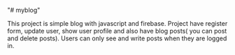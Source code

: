 "# myblog" 

This project is simple blog with javascript and firebase. Project have register form, update user, show user profile and also have blog posts( you can post and delete posts). Users can only see and write posts when they are logged in.
